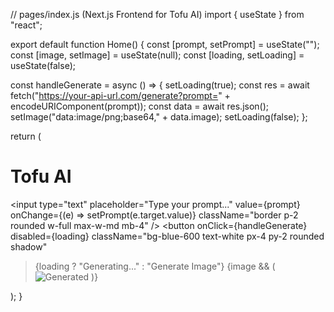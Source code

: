 // pages/index.js (Next.js Frontend for Tofu AI) import { useState } from "react";

export default function Home() { const [prompt, setPrompt] = useState(""); const [image, setImage] = useState(null); const [loading, setLoading] = useState(false);

const handleGenerate = async () => { setLoading(true); const res = await fetch("https://your-api-url.com/generate?prompt=" + encodeURIComponent(prompt)); const data = await res.json(); setImage("data:image/png;base64," + data.image); setLoading(false); };

return ( <div className="min-h-screen flex flex-col items-center justify-center p-4"> <h1 className="text-4xl font-bold mb-6">Tofu AI</h1> <input type="text" placeholder="Type your prompt..." value={prompt} onChange={(e) => setPrompt(e.target.value)} className="border p-2 rounded w-full max-w-md mb-4" /> <button
onClick={handleGenerate}
disabled={loading}
className="bg-blue-600 text-white px-4 py-2 rounded shadow"
> {loading ? "Generating..." : "Generate Image"} </button> {image && ( <img
src={image}
alt="Generated"
className="mt-6 w-full max-w-lg rounded shadow"
/> )} </div> ); }

